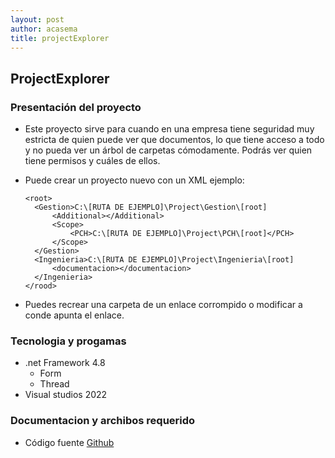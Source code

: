 ```yaml
---
layout: post
author: acasema
title: projectExplorer
---
```

## ProjectExplorer

### Presentación del proyecto

- Este proyecto sirve para cuando en una empresa tiene seguridad muy estricta de quien puede ver que documentos, lo que tiene acceso a todo y no pueda ver un árbol de carpetas cómodamente. Podrás ver quien tiene permisos y cuáles de ellos.
- Puede crear un proyecto nuevo con un XML ejemplo:

      <root>
       	<Gestion>C:\[RUTA DE EJEMPLO]\Project\Gestion\[root]
       		<Additional></Additional>	
       		<Scope>		
       			<PCH>C:\[RUTA DE EJEMPLO]\Project\PCH\[root]</PCH>	
       		</Scope>	
       	</Gestion>	
       	<Ingenieria>C:\[RUTA DE EJEMPLO]\Project\Ingenieria\[root]
       		<documentacion></documentacion>
       	</Ingenieria>
      </rood>

- Puedes recrear una carpeta de un enlace corrompido o modificar a conde apunta el enlace.

### Tecnologia y progamas

+ .net Framework 4.8
	+ Form
	+ Thread
+ Visual studios 2022

### Documentacion y archibos requerido

+ Código fuente [Github](https://github.com/acasemaSerrano/projectExplorer)